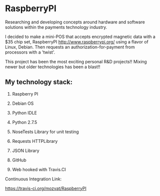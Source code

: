 RaspberryPI
===========

Researching and developing concepts around hardware and software solutions 
within the payments technology industry. 


I decided to make a mini-POS that accepts encrypted magnetic data with 
a $35 chip set, RaspberryPI http://www.raspberrypi.org/ using a flavor 
of Linux, Debian. Then requests an authorization-for-payment from processors 
with a 'twist'. 


This project has been the most exciting personal R&amp;D projects!! Mixing 
newer but older technologies has been a blast!!

My technology stack:
-------------------

1) Raspberry PI  
 
2) Debian OS  

3) Python IDLE  
 
4) Python 2.7.5  
 
5) NoseTests Library for unit testing  

6) Requests HTTPLibrary  

7) JSON Library  
 
8) GitHub  
 
9) Web hooked with Travis.CI  


Continuous Integration Link:  
  
https://travis-ci.org/mozvat/RaspberryPI
